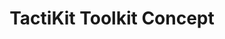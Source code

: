 ---
title: TactiKit Toolkit Concept
categories: personal
layout: project
post-image: " "
description: 
islegacy: true
tags:
---